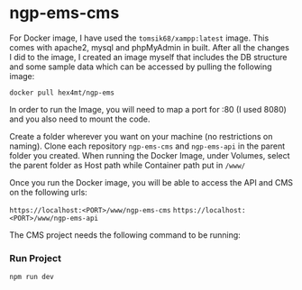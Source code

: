 # ngp-ems-cms

For Docker image, I have used the `tomsik68/xampp:latest` image. This comes with apache2, mysql and phpMyAdmin in built.
After all the changes I did to the image, I created an image myself that includes the DB structure and some sample data which can be accessed by pulling the following image:

```
docker pull hex4mt/ngp-ems
```

In order to run the Image, you will need to map a port for :80 (I used 8080) and you also need to mount the code.

Create a folder wherever you want on your machine (no restrictions on naming).
Clone each repository `ngp-ems-cms` and `ngp-ems-api` in the parent folder you created.
When running the Docker Image, under Volumes, select the parent folder as Host path while Container path put in `/www/`

Once you run the Docker image, you will be able to access the API and CMS on the following urls:

`https://localhost:<PORT>/www/ngp-ems-cms`
`https://localhost:<PORT>/www/ngp-ems-api`

The CMS project needs the following command to be running:

### Run Project

```sh
npm run dev
```